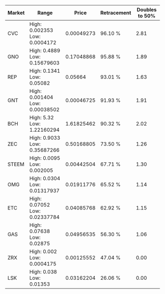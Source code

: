 | Market | Range | Price| Retracement | Doubles to 50% |
| --- | --- | --- | --- | --- |
| CVC | High: 0.002353<br />Low: 0.0004172 | 0.00049273 | 96.10 % | 2.81 |
| GNO | High: 0.4889<br />Low: 0.15679603 | 0.17048868 | 95.88 % | 1.89 |
| REP | High: 0.1341<br />Low: 0.05082 | 0.05664 | 93.01 % | 1.63 |
| GNT | High: 0.001404<br />Low: 0.00038502 | 0.00046725 | 91.93 % | 1.91 |
| BCH | High: 5.32<br />Low: 1.22160294 | 1.61825462 | 90.32 % | 2.02 |
| ZEC | High: 0.9033<br />Low: 0.35687266 | 0.50168805 | 73.50 % | 1.26 |
| STEEM | High: 0.0095<br />Low: 0.002005 | 0.00442504 | 67.71 % | 1.30 |
| OMG | High: 0.0304<br />Low: 0.01317937 | 0.01911776 | 65.52 % | 1.14 |
| ETC | High: 0.07052<br />Low: 0.02337784 | 0.04085768 | 62.92 % | 1.15 |
| GAS | High: 0.07638<br />Low: 0.02875 | 0.04956535 | 56.30 % | 1.06 |
| ZRX | High: 0.002<br />Low: 0.0004175 | 0.00125552 | 47.04 % | 0.00 |
| LSK | High: 0.038<br />Low: 0.01353 | 0.03162204 | 26.06 % | 0.00 |
